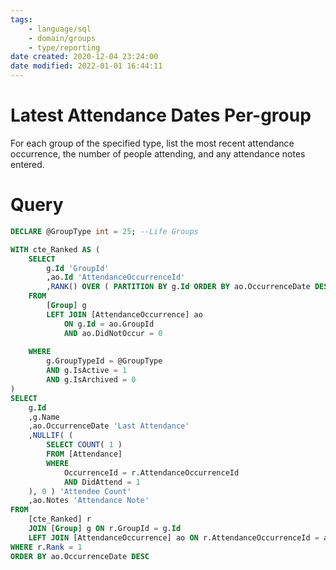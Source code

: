 ```yaml
---
tags:
    - language/sql
    - domain/groups
    - type/reporting
date created: 2020-12-04 23:24:00
date modified: 2022-01-01 16:44:11
---
```


# Latest Attendance Dates Per-group

For each group of the specified type, list the most recent attendance occurrence, the number of people attending, and any attendance notes entered.

# Query

```sql
DECLARE @GroupType int = 25; --Life Groups

WITH cte_Ranked AS (
    SELECT
        g.Id 'GroupId'
        ,ao.Id 'AttendanceOccurrenceId'
        ,RANK() OVER ( PARTITION BY g.Id ORDER BY ao.OccurrenceDate DESC ) 'Rank'
    FROM
        [Group] g
        LEFT JOIN [AttendanceOccurrence] ao
            ON g.Id = ao.GroupId
            AND ao.DidNotOccur = 0
            
    WHERE
        g.GroupTypeId = @GroupType
        AND g.IsActive = 1
        AND g.IsArchived = 0
)
SELECT 
    g.Id
    ,g.Name
    ,ao.OccurrenceDate 'Last Attendance'
    ,NULLIF( (
        SELECT COUNT( 1 )
        FROM [Attendance]
        WHERE
            OccurrenceId = r.AttendanceOccurrenceId
            AND DidAttend = 1
    ), 0 ) 'Attendee Count'
    ,ao.Notes 'Attendance Note'
FROM
    [cte_Ranked] r
    JOIN [Group] g ON r.GroupId = g.Id
    LEFT JOIN [AttendanceOccurrence] ao ON r.AttendanceOccurrenceId = ao.Id
WHERE r.Rank = 1
ORDER BY ao.OccurrenceDate DESC
```
